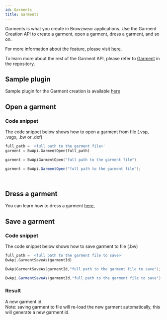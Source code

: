```yaml
---
id: Garments
title: Garments
---
```


Garments is what you create in Browzwear applications. Use the Garment Creation API to create a garment, open a garment, dress a garment, and so on.

For more information about the feature, please visit <a href="https://support.browzwear.com/VStitcher/basic.htm" target="_blank">here</a>.

To learn more about the rest of the Garment API, please refer to <a href="https://gitlab.com/browzwear/share/open-platform/client-api/-/blob/master/BWPlugin/include/CAD/BWPluginAPI_Garment.h" target="_blank">Garment</a> in the repository.

## Sample plugin
Sample plugin for the Garment creation is available <a href="https://gitlab.com/browzwear/share/open-platform/client-api/-/tree/master/sample-plugins/python/GarmentCreation" target="_blank">here</a>

## Open a garment

### Code snippet
The code snippet below shows how to open a garment from file (.vsp, .vsgx, .bw or .dxf)
<!--DOCUSAURUS_CODE_TABS-->

<!--Python-->
```python
full_path = '<full path to the garment file>'
garment = BwApi.GarmentOpen(full_path)
```
<!--C++-->
```cpp
garment = BwApiGarmentOpen("full path to the garment file")
```
<!--C#-->
```csharp
garment = BwApi.GarmentOpen("full path to the garment file");
```
<!--END_DOCUSAURUS_CODE_TABS-->
<br/>

## Dress a garment
You can learn how to dress a garment [here.](../Garment-Creation/Dress-a-Garment.md)

## Save a garment

### Code snippet

The code snippet below shows how to save garment to file (.bw)

<!--DOCUSAURUS_CODE_TABS-->

<!--Python-->

```python
full_path = '<full path to the garment file to save>'
BwApi.GarmentSaveAs(garmentId)
```
<!--C++-->

```cpp
BwApiGarmentSaveAs(garmentId,"full path to the garment file to save");
```
<!--C#-->

```csharp
BwApi.GarmentSaveAs(garmentId,"full path to the garment file to save");
```
<!--END_DOCUSAURUS_CODE_TABS-->

### Result
A new garment id. <br>
Note: saving garment to file will re-load the new garment automatically, this will generate a new garment id.

